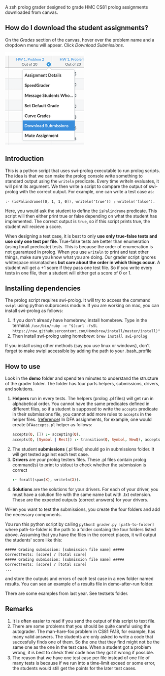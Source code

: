 A zsh prolog grader designed to grade HMC CS81 prolog assignments downloaded from
canvas.

## How do I download the student assignments?

On the *Grades* section of the canvas, hover over the problem name and a dropdown menu will appear.
Click *Download Submissions*.

![Download Submissions](download-submissions.png)

## Introduction

This is a python script that uses swi-prolog executable to run prolog scripts. The idea is that
we can make the prolog console write something to standard output using the `writeln` predicate. Every time
writeln evaluates, it will print its argument. We then write a script to compare the output of swi-prolog
with the correct output.
For example, one can write a test case as:

`:- (isPalindrome([0, 1, 1, 0]), writeln('true')) ; writeln('false').`

Here, you would ask the student to define the `isPalindrome` predicate. This script will then either print true or false depending on what the student has implemented. The correct output is `true`, so if this script prints true, the student will recieve a score.

When designing a test case, it is best to only **use only true-false tests and use only one test per file**.
True-false tests are better than enumeration (using forall predicate) tests. This is because the order of enumeration
is not guaranteed in prolog. When you use `writeln` to print and test other things, make sure you know what you
are doing.
Our grader script ignores whitespace mismataches **but care about the order in which things occur**.
A student will get a +1 score if they pass one test file. So if you write every tests in one file, then a student
will either get a score of 0 or 1.


## Installing dependencies

The prolog script requires swi-prolog. It will try to access the command `swipl` using python subprocess module.
If you are working on mac, you can install swi-prolog as follows:

1. If you don't already have homebrew, install homebrew. Type in the terminal:
   `/usr/bin/ruby -e "$(curl -fsSL https://raw.githubusercontent.com/Homebrew/install/master/install)"`
2. Then install swi-prolog using homebrew: `brew install swi-prolog`

If you install using other methods (say you use linux or windows), don't forget to make swipl accessible by adding the path
to your .bash_profile

## How to use

Look in the **demo** folder and spend ten minutes to understand the structure of the grader folder.
The folder has four parts helpers, submissions, drivers, and solutions.
1. **Helpers** run in every tests. The helpers (prolog .pl files) will get run in
    alphabetical order. You cannot have the same predicates defined in different
    files, so if a student is supposed to write the `accepts` predicate in their submissions file, you cannot
    add more rules to `accepts` in the helper files. 
    ([reference](http://www.swi-prolog.org/FAQ/Multifile.html))
    In DFA assignments, for example, one would create `DFAaccepts.pl` helper as follows:
    ```prolog
    accepts(Q, []) :- accepting(Q).
    accepts(Q, [Symbol | Rest]) :- transition(Q, Symbol, NewQ), accepts(NewQ, Rest).
    ```
2. The student **submissions** (.pl files) should go in submissions folder. It will get
   tested against each test case.
3. **Drivers** are your prolog testers files. These .pl files contain prolog
    command(s) to print to stdout to check whether the submission is correct
    ```prolog
    :- forall(spam(X), writeln(X)).
    ```
4. **Solutions** are the solutions for your drivers.
   For each of your driver, you must have a solution file with the same name but with .txt
   extension. These are the expected outputs (correct answers) for your drivers.

WHen you want to test the submissions, you create the four folders and add the necessary components.

You run this python script by calling `python3 grader.py [path-to-folder]` where path-to-folder is
the path to a folder containg the four folders listed above. Assuming that you
have the files in the correct places, it will output the students' score like this:

```
##### Grading submission: [submission file name] #####
CorrectTests: [score] / [total score]
##### Grading submission: [submission file name] #####
CorrectTests: [score] / [total score]
...
```

and store the outputs and errors of each test case in a new folder named results.
You can see an example of a results file in demo-after-run folder.

There are some examples from last year. See testsets folder.

## Remarks
1. It is often easier to read if you send the output of this script to text file.
2. There are some problems that you should be quite careful using the autograder.
   The man-hare-fox problem in CS81 FA18, for example, has many valid answers.
   The students are only asked to write a code that succesfully finds one of them.
   So the one that they find might not be the same one as the one in the test case.
   When a student got a problem wrong, it is best to check their code how they got
   it wrong if possible.
3. The reason that we have one test case per file instead of one file of many tests
   is because if we run into a time-limit exceed or some error, the students would
   still get the points for the later test cases.
